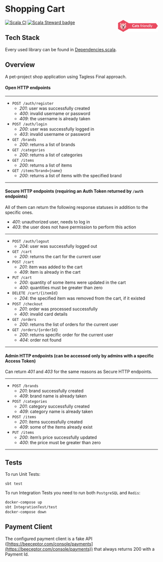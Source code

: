 # Shopping Cart

[![Scala CI](https://github.com/Mee-Tree/shopping-cart/actions/workflows/ci.yml/badge.svg)](https://github.com/Mee-Tree/shopping-cart/actions/workflows/ci.yml)
[![Scala Steward badge](https://img.shields.io/badge/Scala_Steward-helping-brightgreen.svg?style=flat&logo=data:image/png;base64,iVBORw0KGgoAAAANSUhEUgAAAA4AAAAQCAMAAAARSr4IAAAAVFBMVEUAAACHjojlOy5NWlrKzcYRKjGFjIbp293YycuLa3pYY2LSqql4f3pCUFTgSjNodYRmcXUsPD/NTTbjRS+2jomhgnzNc223cGvZS0HaSD0XLjbaSjElhIr+AAAAAXRSTlMAQObYZgAAAHlJREFUCNdNyosOwyAIhWHAQS1Vt7a77/3fcxxdmv0xwmckutAR1nkm4ggbyEcg/wWmlGLDAA3oL50xi6fk5ffZ3E2E3QfZDCcCN2YtbEWZt+Drc6u6rlqv7Uk0LdKqqr5rk2UCRXOk0vmQKGfc94nOJyQjouF9H/wCc9gECEYfONoAAAAASUVORK5CYII=)](https://scala-steward.org) 
<a href="https://typelevel.org/cats/"><img src="https://raw.githubusercontent.com/typelevel/cats/c23130d2c2e4a320ba4cde9a7c7895c6f217d305/docs/src/main/resources/microsite/img/cats-badge.svg" height="40px" align="right" alt="Cats friendly" /></a>

## Tech Stack

Every used library can be found in [Dependencies.scala](project/Dependencies.scala).

## Overview

A pet-project shop application using Tagless Final approach.

#### Open HTTP endpoints

---
- `POST /auth/register`
  - *201*: user was successfully created
  - *400*: invalid username or password
  - *409*: the username is already taken
- `POST /auth/login`
  - *200*: user was successfully logged in
  - *403*: invalid username or password
- `GET /brands`
  - *200*: returns a list of brands
- `GET /categories`
  - *200*: returns a list of categories
- `GET /items`
  - *200*: returns a list of items
- `GET /items?brand={name}`
  - *200*: returns a list of items with the specified brand
---

#### Secure HTTP endpoints (requiring an Auth Token returned by `/auth` endpoints)
All of them can return the following response statuses in addition to the specific ones.
- *401*: unauthorized user, needs to log in
- *403*: the user does not have permission to perform this action

---
- `POST /auth/logout`
  - *204*: user was successfully logged out
- `GET /cart`
  - *200*: returns the cart for the current user
- `POST /cart`
  - *201*: item was added to the cart
  - *409*: item is already in the cart
- `PUT /cart`
  - *200*: quantity of some items were updated in the cart
  - *400*: quantities must be greater than zero
- `DELETE /cart/{itemId}`
  - *204*: the speciﬁed item was removed from the cart, if it existed
- `POST /checkout`
  - *201*: order was processed successfully
  - *400*: invalid card details
- `GET /orders`
  - *200*: returns the list of orders for the current user
- `GET /orders/{orderId}`
  - *200*: returns specific order for the current user
  - *404*: order not found
---

#### Admin HTTP endpoints (can be accessed only by admins with a specific Access Token)
Can return *401* and *403* for the same reasons as Secure HTTP endpoints.

---
- `POST /brands`
  - *201*: brand successfully created
  - *409*: brand name is already taken
- `POST /categories`
  - *201*: category successfully created
  - *409*: category name is already taken
- `POST /items`
  - *201*: items successfully created
  - *409*: some of the items already exist
- `PUT /items`
  - *200*: item’s price successfully updated
  - *400*: the price must be greater than zero
---

## Tests

To run Unit Tests:

```
sbt test
```

To run Integration Tests you need to run both `PostgreSQL` and `Redis`:

```
docker-compose up
sbt IntegrationTest/test
docker-compose down
```

## Payment Client

The configured payment client is a fake API ([https://beeceptor.com/console/payments](https://beeceptor.com/console/payments)) that always returns 200 with a Payment Id.
